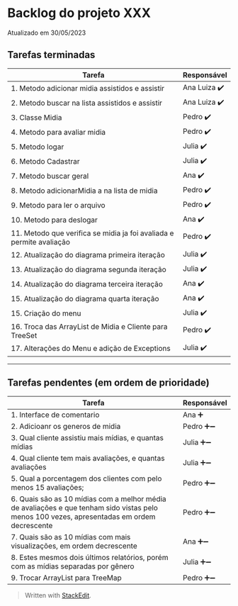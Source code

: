 
# Backlog do projeto XXX
Atualizado em 30/05/2023

## Tarefas terminadas

| Tarefa      | Responsável |
| ----------- | ----------- |
| 1. Metodo adicionar midia assistidos e assistir      | Ana Luiza  ✔️     |
| 2. Metodo buscar na lista assistidos e assistir   | Ana Luiza ✔️       |
| 3. Classe Midia   | Pedro ✔️       |
| 4. Metodo para avaliar midia   | Pedro ✔️       |
| 5. Metodo logar   | Julia ✔️       |
| 6. Metodo Cadastrar   | Julia ✔️       |
| 7. Metodo buscar geral   | Ana  ✔️      |
| 8. Metodo adicionarMidia a na lista de midia   | Pedro  ✔️      |
| 9. Metodo para ler o arquivo   | Pedro  ✔️      |
| 10. Metodo para deslogar   | Ana  ✔️      |
| 11. Metodo que verifica se midia ja foi avaliada e permite avaliação   | Pedro  ✔️      |
| 12. Atualização do diagrama primeira iteração   | Julia  ✔️      |
| 13. Atualização do diagrama segunda iteração   | Julia  ✔️      |
| 14. Atualização do diagrama terceira iteração   | Ana  ✔️      |
| 15. Atualização do diagrama quarta iteração   | Ana  ✔️      |
| 15. Criação do menu   | Julia  ✔️      |
| 16. Troca das ArrayList de Midia e Cliente para TreeSet   | Pedro  ✔️      |
| 17. Alterações do Menu e adição de Exceptions   | Julia  ✔️      |

----

## Tarefas pendentes (em ordem de prioridade)

| Tarefa      | Responsável |
| ----------- | ----------- |
| 1. Interface de comentario   | Ana  ➕    |
| 2. Adicioanr os generos de midia      | Pedro ➕➖     |
| 3. Qual cliente assistiu mais mídias, e quantas mídias  | Julia  ➕➖ | 
| 4. Qual cliente tem mais avaliações, e quantas avaliações  | Julia  ➕➖ | 
| 5. Qual a porcentagem dos clientes com pelo menos 15 avaliações;  | Pedro  ➕➖ | 
| 6. Quais são as 10 mídias com a melhor média de avaliações e que tenham sido vistas pelo menos 100 vezes, apresentadas em ordem decrescente  | Pedro  ➕➖ | 
| 7. Quais são as 10 mídias com mais visualizações, em ordem decrescente  | Ana  ➕➖ | 
| 8. Estes mesmos dois últimos relatórios, porém com as mídias separadas por gênero  | Julia  ➕➖ | 
| 9. Trocar ArrayList para TreeMap  | Pedro  ➕➖ | 



> Written with [StackEdit](https://stackedit.io/).
